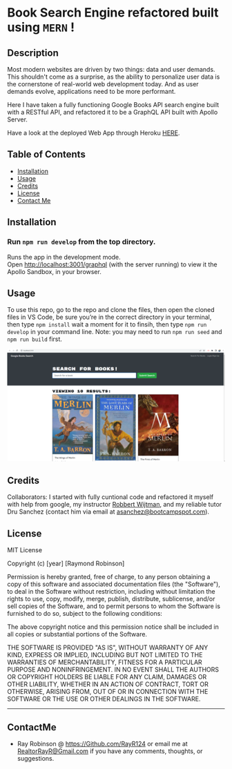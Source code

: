 # Book Search Engine refactored built using ```MERN``` !

## Description

Most modern websites are driven by two things: data and user demands. This shouldn't come as a surprise, as the ability to personalize user data is the cornerstone of real-world web development today. And as user demands evolve, applications need to be more performant.

Here I have taken a fully functioning Google Books API search engine built with a RESTful API, and refactored it to be a GraphQL API built with Apollo Server.

Have a look at the deployed Web App through Heroku [HERE](https://book-search-engine-refactored.herokuapp.com/).
## Table of Contents

- [Installation](#installation)
- [Usage](#usage)
- [Credits](#credits)
- [License](#license)
- [Contact Me](#ContactMe)

## Installation

### Run ```npm run develop``` from the top directory.

Runs the app in the development mode.\
Open [http://localhost:3001/graphql](http://localhost:3001/graphql) (with the server running) to view it the Apollo Sandbox, in your browser.

## Usage

To use this repo, go to the repo and clone the files, then open the cloned files in VS Code, be sure you’re in the correct directory in your terminal, then type ```npm install``` wait a moment for it to finsih, then type ```npm run develop``` in your command line. Note: you may need to run ```npm run seed``` and ```npm run build``` first.

![mmscreenshot](./client/public/assets/siteScreenshot.png)

## Credits

Collaborators:
I started with fully cuntional code and refactored it myself with help from google, my instructor [Robbert Wijtman](https://github.com/Bucky24), and my reliable tutor Dru Sanchez (contact him via email at asanchez@bootcampspot.com).

## License

MIT License

Copyright (c) [year] [Raymond Robinson]

Permission is hereby granted, free of charge, to any person obtaining a copy
of this software and associated documentation files (the "Software"), to deal
in the Software without restriction, including without limitation the rights
to use, copy, modify, merge, publish, distribute, sublicense, and/or sell
copies of the Software, and to permit persons to whom the Software is
furnished to do so, subject to the following conditions:

The above copyright notice and this permission notice shall be included in all
copies or substantial portions of the Software.

THE SOFTWARE IS PROVIDED "AS IS", WITHOUT WARRANTY OF ANY KIND, EXPRESS OR
IMPLIED, INCLUDING BUT NOT LIMITED TO THE WARRANTIES OF MERCHANTABILITY,
FITNESS FOR A PARTICULAR PURPOSE AND NONINFRINGEMENT. IN NO EVENT SHALL THE
AUTHORS OR COPYRIGHT HOLDERS BE LIABLE FOR ANY CLAIM, DAMAGES OR OTHER
LIABILITY, WHETHER IN AN ACTION OF CONTRACT, TORT OR OTHERWISE, ARISING FROM,
OUT OF OR IN CONNECTION WITH THE SOFTWARE OR THE USE OR OTHER DEALINGS IN THE
SOFTWARE.

---
## ContactMe

- Ray Robinson @ https://Github.com/RayR124 or email me at RealtorRayR@Gmail.com if you have any comments, thoughts, or suggestions.
